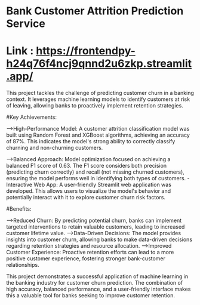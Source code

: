 # Bank Customer Attrition Prediction Service
# Link : https://frontendpy-h24q76f4ncj9qnnd2u6zkp.streamlit.app/
This project tackles the challenge of predicting customer churn in a banking context. It leverages machine learning models to identify customers at risk of leaving, allowing banks to proactively implement retention strategies.

#Key Achievements:

-->High-Performance Model: A customer attrition classification model was built using Random Forest and XGBoost algorithms, achieving an accuracy of 87%. This indicates the model's strong ability to correctly classify churning and non-churning customers.

-->Balanced Approach: Model optimization focused on achieving a balanced F1 score of 0.63. The F1 score considers both precision (predicting churn correctly) and recall (not missing churned customers), ensuring the model performs well in identifying both types of customers.
-Interactive Web App: A user-friendly Streamlit web application was developed. This allows users to visualize the model's behavior and potentially interact with it to explore customer churn risk factors.

#Benefits:

-->Reduced Churn: By predicting potential churn, banks can implement targeted interventions to retain valuable customers, leading to increased customer lifetime value.
-->Data-Driven Decisions: The model provides insights into customer churn, allowing banks to make data-driven decisions regarding retention strategies and resource allocation.
-->Improved Customer Experience: Proactive retention efforts can lead to a more positive customer experience, fostering stronger bank-customer relationships.

This project demonstrates a successful application of machine learning in the banking industry for customer churn prediction. The combination of high accuracy, balanced performance, and a user-friendly interface makes this a valuable tool for banks seeking to improve customer retention.
